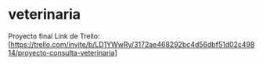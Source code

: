 # veterinaria
Proyecto final
Link de Trello: [https://trello.com/invite/b/LD1YWwRy/3172ae468292bc4d56dbf51d02c49814/proyecto-consulta-veterinaria]
